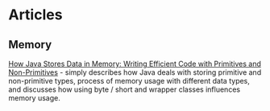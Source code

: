 # Articles

## Memory

[How Java Stores Data in Memory: Writing Efficient Code with Primitives and Non-Primitives](https://nishanthan-k.medium.com/how-java-stores-data-in-memory-writing-efficient-code-with-primitives-and-non-primitives-a932666de103) - simply describes how Java deals with storing primitive and non-primitive types, process of memory usage with different data types, and discusses how using byte / short and wrapper classes influences memory usage.
